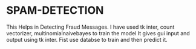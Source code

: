 # SPAM-DETECTION
This Helps in Detecting Fraud Messages.
I have used tk inter, count vectorizer, multinomialnaivebayes to train the model
It gives gui input and output using tk inter.
Fist use databse to train and then predict it.
